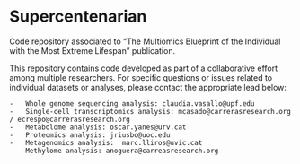 # Supercentenarian

Code repository associated to “The Multiomics Blueprint of the Individual with the Most Extreme Lifespan” publication. 

This repository contains code developed as part of a collaborative effort among multiple researchers. For specific questions or issues related to individual datasets or analyses, please contact the appropriate lead below:
    
    -	Whole genome sequencing analysis: claudia.vasallo@upf.edu 
    -	Single-cell transcriptomics analysis: mcasado@carrerasresearch.org / ecrespo@carrerasresearch.org
    -	Metabolome analysis: oscar.yanes@urv.cat 
    -	Proteomics analysis: jriusbo@uoc.edu 
    -	Metagenomics analysis:  marc.lliros@uvic.cat
    -	Methylome analysis: anoguera@carreasresearch.org 
